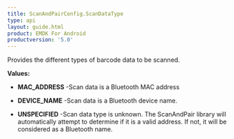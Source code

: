 ```yaml
---
title: ScanAndPairConfig.ScanDataType
type: api
layout: guide.html
product: EMDK For Android
productversion: '5.0'
---
```



Provides the different types of barcode data to be scanned.

**Values:**

* **MAC_ADDRESS** -Scan data is a Bluetooth MAC address

* **DEVICE_NAME** -Scan data is a Bluetooth device name.

* **UNSPECIFIED** -Scan data type is unknown. The ScanAndPair library will automatically attempt to determine
 if it is a valid address. If not, it will be considered as a Bluetooth name.


